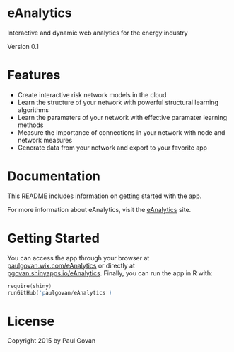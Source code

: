 # eAnalytics
Interactive and dynamic web analytics for the energy industry

Version 0.1 
# Features
* Create interactive risk network models in the cloud
* Learn the structure of your network with powerful structural learning algorithms
* Learn the paramaters of your network with effective paramater learning methods
* Measure the importance of connections in your network with node and network measures
* Generate data from your network and export to your favorite app

# Documentation
This README includes information on getting started with the app.

For more information about eAnalytics, visit the [eAnalytics](http://paulgovan.wix.com/eAnalytics) site.
# Getting Started
You can access the app through your browser at [paulgovan.wix.com/eAnalytics](http://paulgovan.wix.com/eAnalytics) or directly at [pgovan.shinyapps.io/eAnalytics](https://pgovan.shinyapps.io/eAnalytics). Finally, you can run the app in R with:

```S
require(shiny)
runGitHub('paulgovan/eAnalytics')
```
# License
Copyright 2015 by Paul Govan
